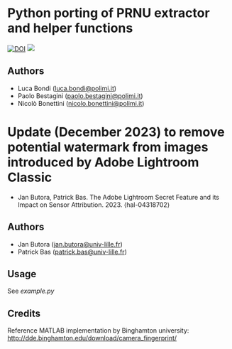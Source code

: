 

# Python porting of PRNU extractor and helper functions

[![DOI](https://zenodo.org/badge/158570703.svg)](https://zenodo.org/badge/latestdoi/158570703)
[<image src="https://api.travis-ci.org/polimi-ispl/prnu-python.svg?branch=master">](https://travis-ci.org/polimi-ispl/prnu-python)


## Authors
- Luca Bondi (luca.bondi@polimi.it)
- Paolo Bestagini (paolo.bestagini@polimi.it)
- Nicolò Bonettini (nicolo.bonettini@polimi.it)


# Update (December 2023) to remove potential watermark from images introduced by Adobe Lightroom Classic
- Jan Butora, Patrick Bas. The Adobe Lightroom Secret Feature and its Impact on Sensor Attribution. 2023. ⟨hal-04318702⟩


## Authors
- Jan Butora (jan.butora@univ-lille.fr)
- Patrick Bas (patrick.bas@univ-lille.fr)

## Usage
See *example.py*


## Credits
Reference MATLAB implementation by Binghamton university:
http://dde.binghamton.edu/download/camera_fingerprint/
